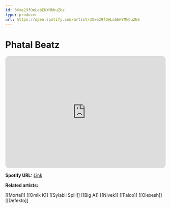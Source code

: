 ```yaml
---
id: 3Xxe29fOeLobEKYMkbuZUe
type: producer
url: https://open.spotify.com/artist/3Xxe29fOeLobEKYMkbuZUe
---
```

# Phatal Beatz

<iframe style="border-radius:12px" src="https://open.spotify.com/embed/artist/3Xxe29fOeLobEKYMkbuZUe" width="100%" height="352" frameBorder="0" allowfullscreen="" allow="autoplay; clipboard-write; encrypted-media; fullscreen; picture-in-picture" loading="lazy"></iframe>

**Spotify URL:** [Link](https://open.spotify.com/artist/3Xxe29fOeLobEKYMkbuZUe)

**Related artists:**

[[Mortel]]
[[Omik K]]
[[Sylabil Spill]]
[[Big A]]
[[Nivek]]
[[Falco]]
[[Olexesh]]
[[Defekto]]
